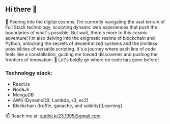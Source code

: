 ## Hi there 👋
🚀 Peering into the digital cosmos, I'm currently navigating the vast terrain of Full Stack technology, sculpting dynamic web experiences that push the boundaries of what's possible. But wait, there's more to this cosmic adventure! I'm also delving into the enigmatic realms of blockchain and Python, unlocking the secrets of decentralized systems and the limitless possibilities of versatile scripting. It's a journey where each line of code feels like a constellation, guiding me toward discoveries and pushing the frontiers of innovation. 🌌 Let's boldly go where no code has gone before!
### Technology stack:
- ReactJs
- NodeJs
- MongoDB
- AWS (DynamoDB, Lambda, s3, ec2)
- Blockchain (truffle, ganache, and solidity)[Learning]

📫 Reach me at: sudhir.kr23.1995@gmail.com

